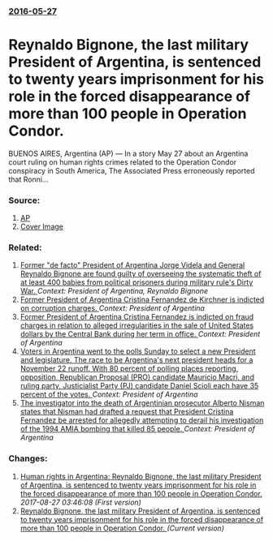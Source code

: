 ### [2016-05-27](/news/2016/05/27/index.md)

# Reynaldo Bignone, the last military President of Argentina, is sentenced to twenty years imprisonment for his role in the forced disappearance of more than 100 people in Operation Condor. 

BUENOS AIRES, Argentina (AP) — In a story May 27 about an Argentina court ruling on human rights crimes related to the Operation Condor conspiracy in South America, The Associated Press erroneously reported that Ronni…


### Source:

1. [AP](http://bigstory.ap.org/article/7dd39e6ad03a42d893d6458cd2b25289/argentine-court-sentences-ex-dictator-operation-condor)
1. [Cover Image](http://binaryapi.ap.org/1418c4cf45a947d8897b7208820c8304/460x.jpg)

### Related:

1. [Former "de facto" President of Argentina Jorge Videla and General Reynaldo Bignone are found guilty of overseeing the systematic theft of at least 400 babies from political prisoners during military rule's Dirty War. ](/news/2012/07/6/former-de-facto-president-of-argentina-jorge-videla-and-general-reynaldo-bignone-are-found-guilty-of-overseeing-the-systematic-theft-of-at.md) _Context: President of Argentina, Reynaldo Bignone_
2. [Former President of Argentina Cristina Fernandez de Kirchner is indicted on corruption charges. ](/news/2016/12/27/former-president-of-argentina-cristina-ferna-ndez-de-kirchner-is-indicted-on-corruption-charges.md) _Context: President of Argentina_
3. [Former President of Argentina Cristina Fernandez is indicted on fraud charges in relation to alleged irregularities in the sale of United States dollars by the Central Bank during her term in office. ](/news/2016/05/13/former-president-of-argentina-cristina-ferna-ndez-is-indicted-on-fraud-charges-in-relation-to-alleged-irregularities-in-the-sale-of-united-s.md) _Context: President of Argentina_
4. [Voters in Argentina went to the polls Sunday to select a new President and legislature. The race to be Argentina's next president heads for a November 22 runoff. With 80 percent of polling places reporting, opposition, Republican Proposal (PRO) candidate Mauricio Macri, and ruling party, Justicialist Party (PJ) candidate Daniel Scioli each have 35 percent of the votes. ](/news/2015/10/25/voters-in-argentina-went-to-the-polls-sunday-to-select-a-new-president-and-legislature-the-race-to-be-argentina-s-next-president-heads-for.md) _Context: President of Argentina_
5. [The investigator into the death of Argentinian prosecutor Alberto Nisman states that Nisman had drafted a request that President Cristina Fernandez be arrested for allegedly attempting to derail his investigation of the 1994 AMIA bombing that killed 85 people. ](/news/2015/02/3/the-investigator-into-the-death-of-argentinian-prosecutor-alberto-nisman-states-that-nisman-had-drafted-a-request-that-president-cristina-fe.md) _Context: President of Argentina_

### Changes:

1. [Human rights in Argentina: Reynaldo Bignone, the last military President of Argentina, is sentenced to twenty years imprisonment for his role in the forced disappearance of more than 100 people in Operation Condor. ](/news/2016/05/27/human-rights-in-argentina-reynaldo-bignone-the-last-military-president-of-argentina-is-sentenced-to-twenty-years-imprisonment-for-his-rol.md) _2017-08-27 03:46:08 (First version)_
1. [Reynaldo Bignone, the last military President of Argentina, is sentenced to twenty years imprisonment for his role in the forced disappearance of more than 100 people in Operation Condor. ](/news/2016/05/27/reynaldo-bignone-the-last-military-president-of-argentina-is-sentenced-to-twenty-years-imprisonment-for-his-role-in-the-forced-disappearan.md) _(Current version)_
